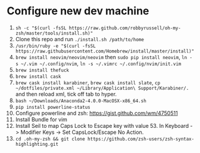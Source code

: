 # Configure new dev machine

1. `sh -c "$(curl -fsSL https://raw.github.com/robbyrussell/oh-my-zsh/master/tools/install.sh)"`
2. Clone this repo and run `./install.sh /path/to/home`
3. `/usr/bin/ruby -e "$(curl -fsSL https://raw.githubusercontent.com/Homebrew/install/master/install)"`
4. `brew install neovim/neovim/neovim` then `sudo pip install neovim`, `ln -s ~/.vim ~/.config/nvim`, `ln -s ~/.vimrc ~/.config/nvim/init.vim`
5. `brew install thefuck`
6. `brew install cask`
7. `brew cask install karabiner`, `brew cask install slate`, `cp ~/dotfiles/private.xml ~/Library/Application\ Support/Karabiner/.` and then reload xml, tick off tab to hyper.
8. `bash ~/Downloads/Anaconda2-4.0.0-MacOSX-x86_64.sh`
9. `pip install powerline-status`
10. Configure powerline and zsh: https://gist.github.com/wm/4750511
11. Install Bundle for vim
12. Install Seil to map Caps Lock to Escape key with value 53.  In Keyboard -> Modifier Keys -> Set CapsLock/Escape No Action.
13. `cd .oh-my-zsh && git clone https://github.com/zsh-users/zsh-syntax-highlighting.git`

	
